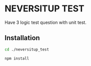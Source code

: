 # NEVERSITUP TEST

Have 3 logic test question with unit test.

## Installation

```bash
cd ./neversitup_test

npm install
```
